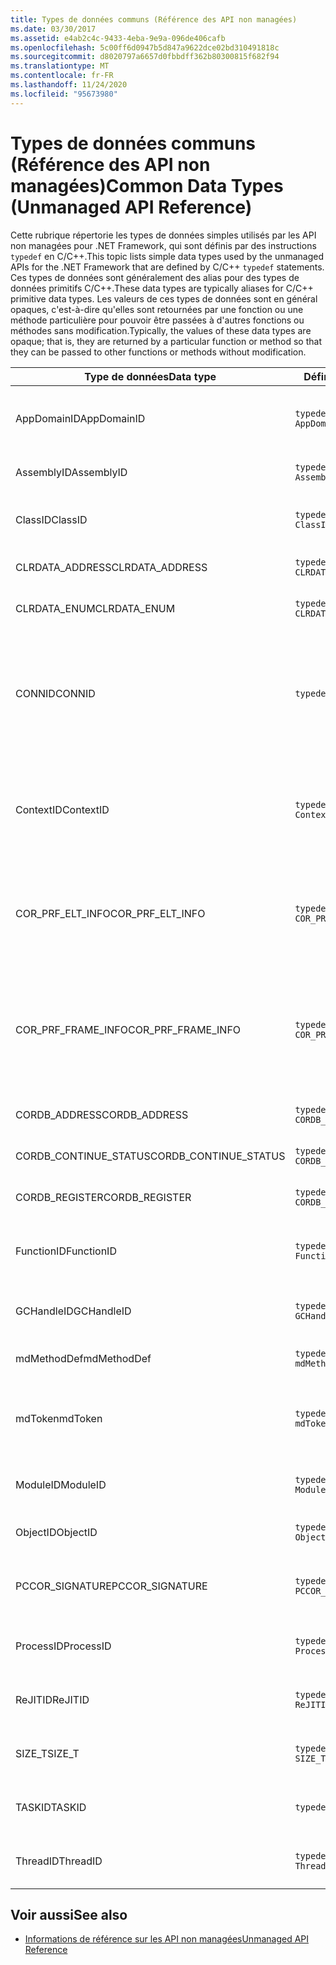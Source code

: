 ```yaml
---
title: Types de données communs (Référence des API non managées)
ms.date: 03/30/2017
ms.assetid: e4ab2c4c-9433-4eba-9e9a-096de406cafb
ms.openlocfilehash: 5c00ff6d0947b5d847a9622dce02bd310491818c
ms.sourcegitcommit: d8020797a6657d0fbbdff362b80300815f682f94
ms.translationtype: MT
ms.contentlocale: fr-FR
ms.lasthandoff: 11/24/2020
ms.locfileid: "95673980"
---
```

# <a name="common-data-types-unmanaged-api-reference"></a><span data-ttu-id="0dcc4-102">Types de données communs (Référence des API non managées)</span><span class="sxs-lookup"><span data-stu-id="0dcc4-102">Common Data Types (Unmanaged API Reference)</span></span>

<span data-ttu-id="0dcc4-103">Cette rubrique répertorie les types de données simples utilisés par les API non managées pour .NET Framework, qui sont définis par des instructions `typedef` en C/C++.</span><span class="sxs-lookup"><span data-stu-id="0dcc4-103">This topic lists simple data types used by the unmanaged APIs for the .NET Framework that are defined by C/C++ `typedef` statements.</span></span> <span data-ttu-id="0dcc4-104">Ces types de données sont généralement des alias pour des types de données primitifs C/C++.</span><span class="sxs-lookup"><span data-stu-id="0dcc4-104">These data types are typically aliases for C/C++ primitive data types.</span></span> <span data-ttu-id="0dcc4-105">Les valeurs de ces types de données sont en général opaques, c'est-à-dire qu'elles sont retournées par une fonction ou une méthode particulière pour pouvoir être passées à d'autres fonctions ou méthodes sans modification.</span><span class="sxs-lookup"><span data-stu-id="0dcc4-105">Typically, the values of these data types are opaque; that is, they are returned by a particular function or method so that they can be passed to other functions or methods without modification.</span></span>  
  
|<span data-ttu-id="0dcc4-106">Type de données</span><span class="sxs-lookup"><span data-stu-id="0dcc4-106">Data type</span></span>|<span data-ttu-id="0dcc4-107">Définition</span><span class="sxs-lookup"><span data-stu-id="0dcc4-107">Definition</span></span>|<span data-ttu-id="0dcc4-108">Défini dans</span><span class="sxs-lookup"><span data-stu-id="0dcc4-108">Defined in</span></span>|<span data-ttu-id="0dcc4-109">Description</span><span class="sxs-lookup"><span data-stu-id="0dcc4-109">Description</span></span>|  
|---------------|----------------|----------------|-----------------|  
|<span data-ttu-id="0dcc4-110">AppDomainID</span><span class="sxs-lookup"><span data-stu-id="0dcc4-110">AppDomainID</span></span>|`typedef UINT_PTR AppDomainID;`|<span data-ttu-id="0dcc4-111">corprof.h</span><span class="sxs-lookup"><span data-stu-id="0dcc4-111">corprof.h</span></span>|<span data-ttu-id="0dcc4-112">L'identificateur d'un domaine d'application.</span><span class="sxs-lookup"><span data-stu-id="0dcc4-112">The identifier of an application domain.</span></span>|  
|<span data-ttu-id="0dcc4-113">AssemblyID</span><span class="sxs-lookup"><span data-stu-id="0dcc4-113">AssemblyID</span></span>|`typedef UINT_PTR AssemblyID;`|<span data-ttu-id="0dcc4-114">corprof.h</span><span class="sxs-lookup"><span data-stu-id="0dcc4-114">corprof.h</span></span>|<span data-ttu-id="0dcc4-115">L'identificateur d'un assembly.</span><span class="sxs-lookup"><span data-stu-id="0dcc4-115">The identifier of an assembly.</span></span>|  
|<span data-ttu-id="0dcc4-116">ClassID</span><span class="sxs-lookup"><span data-stu-id="0dcc4-116">ClassID</span></span>|`typedef UINT_PTR ClassID;`|<span data-ttu-id="0dcc4-117">corprof.h</span><span class="sxs-lookup"><span data-stu-id="0dcc4-117">corprof.h</span></span>|<span data-ttu-id="0dcc4-118">L'identificateur d'une classe managée.</span><span class="sxs-lookup"><span data-stu-id="0dcc4-118">The identifier of a managed class.</span></span>|  
|<span data-ttu-id="0dcc4-119">CLRDATA_ADDRESS</span><span class="sxs-lookup"><span data-stu-id="0dcc4-119">CLRDATA_ADDRESS</span></span>|`typedef ULONG64 CLRDATA_ADDRESS;`|<span data-ttu-id="0dcc4-120">Clrdata. h</span><span class="sxs-lookup"><span data-stu-id="0dcc4-120">clrdata.h</span></span>|<span data-ttu-id="0dcc4-121">Adresse mémoire 64 bits.</span><span class="sxs-lookup"><span data-stu-id="0dcc4-121">A 64-bit memory address.</span></span>|
|<span data-ttu-id="0dcc4-122">CLRDATA_ENUM</span><span class="sxs-lookup"><span data-stu-id="0dcc4-122">CLRDATA_ENUM</span></span>|`typedef ULONG64 CLRDATA_ADDRESS;`|<span data-ttu-id="0dcc4-123">Non disponible</span><span class="sxs-lookup"><span data-stu-id="0dcc4-123">Not Available</span></span>|<span data-ttu-id="0dcc4-124">Adresse mémoire 64 bits.</span><span class="sxs-lookup"><span data-stu-id="0dcc4-124">A 64-bit memory address.</span></span>|
|<span data-ttu-id="0dcc4-125">CONNID</span><span class="sxs-lookup"><span data-stu-id="0dcc4-125">CONNID</span></span>|`typedef DWORD CONNID;`|<span data-ttu-id="0dcc4-126">cordebug.h, mscoree.h</span><span class="sxs-lookup"><span data-stu-id="0dcc4-126">cordebug.h, mscoree.h</span></span>|<span data-ttu-id="0dcc4-127">L'identificateur de connexion pour un thread qui est connecté à une instance de Microsoft SQL Server.</span><span class="sxs-lookup"><span data-stu-id="0dcc4-127">The connection identifier for a thread that is connected to an instance of Microsoft SQL Server.</span></span>|  
|<span data-ttu-id="0dcc4-128">ContextID</span><span class="sxs-lookup"><span data-stu-id="0dcc4-128">ContextID</span></span>|`typedef UINT_PTR ContextID;`|<span data-ttu-id="0dcc4-129">corprof.h</span><span class="sxs-lookup"><span data-stu-id="0dcc4-129">corprof.h</span></span>|<span data-ttu-id="0dcc4-130">L'identificateur du contexte associé à un thread managé particulier.</span><span class="sxs-lookup"><span data-stu-id="0dcc4-130">The identifier of the context associated with a particular managed thread.</span></span>|  
|<span data-ttu-id="0dcc4-131">COR_PRF_ELT_INFO</span><span class="sxs-lookup"><span data-stu-id="0dcc4-131">COR_PRF_ELT_INFO</span></span>|`typedef UINT_PTR COR_PRF_ELT_INFO;`|<span data-ttu-id="0dcc4-132">corprof.h</span><span class="sxs-lookup"><span data-stu-id="0dcc4-132">corprof.h</span></span>|<span data-ttu-id="0dcc4-133">Un handle opaque qui représente des informations sur un frame de pile particulier.</span><span class="sxs-lookup"><span data-stu-id="0dcc4-133">An opaque handle that represents information about a particular stack frame.</span></span>|  
|<span data-ttu-id="0dcc4-134">COR_PRF_FRAME_INFO</span><span class="sxs-lookup"><span data-stu-id="0dcc4-134">COR_PRF_FRAME_INFO</span></span>|`typedef UINT_PTR COR_PRF_FRAME_INFO;`|<span data-ttu-id="0dcc4-135">corprof.h</span><span class="sxs-lookup"><span data-stu-id="0dcc4-135">corprof.h</span></span>|<span data-ttu-id="0dcc4-136">Un handle opaque qui pointe vers un frame de pile.</span><span class="sxs-lookup"><span data-stu-id="0dcc4-136">An opaque handle that points to a stack frame.</span></span> <span data-ttu-id="0dcc4-137">Il est valide seulement pendant le rappel auquel il est passé.</span><span class="sxs-lookup"><span data-stu-id="0dcc4-137">It is valid only during the callback to which it is passed.</span></span>|  
|<span data-ttu-id="0dcc4-138">CORDB_ADDRESS</span><span class="sxs-lookup"><span data-stu-id="0dcc4-138">CORDB_ADDRESS</span></span>|`typedef ULONG64 CORDB_ADDRESS;`|<span data-ttu-id="0dcc4-139">cordebug.h</span><span class="sxs-lookup"><span data-stu-id="0dcc4-139">cordebug.h</span></span>|<span data-ttu-id="0dcc4-140">Une adresse en mémoire.</span><span class="sxs-lookup"><span data-stu-id="0dcc4-140">An address in memory.</span></span>|  
|<span data-ttu-id="0dcc4-141">CORDB_CONTINUE_STATUS</span><span class="sxs-lookup"><span data-stu-id="0dcc4-141">CORDB_CONTINUE_STATUS</span></span>|`typedef DWORD CORDB_CONTINUE_STATUS;`|<span data-ttu-id="0dcc4-142">cordebug.h</span><span class="sxs-lookup"><span data-stu-id="0dcc4-142">cordebug.h</span></span>|<span data-ttu-id="0dcc4-143">État de la continuation.</span><span class="sxs-lookup"><span data-stu-id="0dcc4-143">The continuation status.</span></span>|  
|<span data-ttu-id="0dcc4-144">CORDB_REGISTER</span><span class="sxs-lookup"><span data-stu-id="0dcc4-144">CORDB_REGISTER</span></span>|`typedef ULONG64 CORDB_REGISTER;`|<span data-ttu-id="0dcc4-145">cordebug.h</span><span class="sxs-lookup"><span data-stu-id="0dcc4-145">cordebug.h</span></span>|<span data-ttu-id="0dcc4-146">La valeur d'un registre du processeur.</span><span class="sxs-lookup"><span data-stu-id="0dcc4-146">The value of a CPU register.</span></span>|
|<span data-ttu-id="0dcc4-147">FunctionID</span><span class="sxs-lookup"><span data-stu-id="0dcc4-147">FunctionID</span></span>|`typedef UINT_PTR FunctionID;`|<span data-ttu-id="0dcc4-148">corprof.h</span><span class="sxs-lookup"><span data-stu-id="0dcc4-148">corprof.h</span></span>|<span data-ttu-id="0dcc4-149">L'identificateur d'une fonction ou d'une méthode.</span><span class="sxs-lookup"><span data-stu-id="0dcc4-149">The identifier of a function or method.</span></span>|  
|<span data-ttu-id="0dcc4-150">GCHandleID</span><span class="sxs-lookup"><span data-stu-id="0dcc4-150">GCHandleID</span></span>|`typedef UINT_PTR GCHandleID;`|<span data-ttu-id="0dcc4-151">corprof.h</span><span class="sxs-lookup"><span data-stu-id="0dcc4-151">corprof.h</span></span>|<span data-ttu-id="0dcc4-152">Un handle de récupération de mémoire.</span><span class="sxs-lookup"><span data-stu-id="0dcc4-152">A garbage collection handle.</span></span>|  
|<span data-ttu-id="0dcc4-153">mdMethodDef</span><span class="sxs-lookup"><span data-stu-id="0dcc4-153">mdMethodDef</span></span>|`typedef mdToken mdMethodDef;`|<span data-ttu-id="0dcc4-154">cordebug.h</span><span class="sxs-lookup"><span data-stu-id="0dcc4-154">cordebug.h</span></span>|<span data-ttu-id="0dcc4-155">Jeton de définition de méthode.</span><span class="sxs-lookup"><span data-stu-id="0dcc4-155">A method definition token.</span></span>|
|<span data-ttu-id="0dcc4-156">mdToken</span><span class="sxs-lookup"><span data-stu-id="0dcc4-156">mdToken</span></span>|`typedef UINT32 mdToken;`|<span data-ttu-id="0dcc4-157">corprof.h</span><span class="sxs-lookup"><span data-stu-id="0dcc4-157">corprof.h</span></span>|<span data-ttu-id="0dcc4-158">Un jeton de métadonnées (une ligne dans une table de métadonnées).</span><span class="sxs-lookup"><span data-stu-id="0dcc4-158">A metadata token (a row in a metadata table).</span></span>|  
|<span data-ttu-id="0dcc4-159">ModuleID</span><span class="sxs-lookup"><span data-stu-id="0dcc4-159">ModuleID</span></span>|`typedef UINT_PTR ModuleID;`|<span data-ttu-id="0dcc4-160">corprof.h</span><span class="sxs-lookup"><span data-stu-id="0dcc4-160">corprof.h</span></span>|<span data-ttu-id="0dcc4-161">L'identificateur d'un module d'assembly.</span><span class="sxs-lookup"><span data-stu-id="0dcc4-161">The identifier of an assembly module.</span></span>|  
|<span data-ttu-id="0dcc4-162">ObjectID</span><span class="sxs-lookup"><span data-stu-id="0dcc4-162">ObjectID</span></span>|`typedef UINT_PTR ObjectID;`|<span data-ttu-id="0dcc4-163">corprof.h</span><span class="sxs-lookup"><span data-stu-id="0dcc4-163">corprof.h</span></span>|<span data-ttu-id="0dcc4-164">L'identificateur d'un objet.</span><span class="sxs-lookup"><span data-stu-id="0dcc4-164">The identifier of an object.</span></span>|  
|<span data-ttu-id="0dcc4-165">PCCOR_SIGNATURE</span><span class="sxs-lookup"><span data-stu-id="0dcc4-165">PCCOR_SIGNATURE</span></span>|`typedef SIZE_T PCCOR_SIGNATURE;`|<span data-ttu-id="0dcc4-166">cordebug.h</span><span class="sxs-lookup"><span data-stu-id="0dcc4-166">cordebug.h</span></span>|<span data-ttu-id="0dcc4-167">Pointeur vers une signature de membre ou de métadonnées.</span><span class="sxs-lookup"><span data-stu-id="0dcc4-167">A pointer to a member or metadata signature.</span></span>|
|<span data-ttu-id="0dcc4-168">ProcessID</span><span class="sxs-lookup"><span data-stu-id="0dcc4-168">ProcessID</span></span>|`typedef UINT_PTR ProcessID;`|<span data-ttu-id="0dcc4-169">corprof.h</span><span class="sxs-lookup"><span data-stu-id="0dcc4-169">corprof.h</span></span>|<span data-ttu-id="0dcc4-170">L'identificateur d'un processus managé.</span><span class="sxs-lookup"><span data-stu-id="0dcc4-170">The identifier of a managed process.</span></span>|  
|<span data-ttu-id="0dcc4-171">ReJITID</span><span class="sxs-lookup"><span data-stu-id="0dcc4-171">ReJITID</span></span>|`typedef UINT_PTR ReJITID;`|<span data-ttu-id="0dcc4-172">corprof.h</span><span class="sxs-lookup"><span data-stu-id="0dcc4-172">corprof.h</span></span>|<span data-ttu-id="0dcc4-173">Identificateur d'une fonction traitée juste-à-temps.</span><span class="sxs-lookup"><span data-stu-id="0dcc4-173">The identifier of a jitted function.</span></span>|  
|<span data-ttu-id="0dcc4-174">SIZE_T</span><span class="sxs-lookup"><span data-stu-id="0dcc4-174">SIZE_T</span></span>|`typedef ULONG_PTR SIZE_T;`|<span data-ttu-id="0dcc4-175">CorSym. h</span><span class="sxs-lookup"><span data-stu-id="0dcc4-175">corsym.h</span></span>|<span data-ttu-id="0dcc4-176">Pointeur vers une adresse mémoire 64 bits.</span><span class="sxs-lookup"><span data-stu-id="0dcc4-176">A pointer to a 64-bit memory address.</span></span>|
|<span data-ttu-id="0dcc4-177">TASKID</span><span class="sxs-lookup"><span data-stu-id="0dcc4-177">TASKID</span></span>|`typedef UINT64 TASKID;`|<span data-ttu-id="0dcc4-178">cordebug.h, mscoree.h</span><span class="sxs-lookup"><span data-stu-id="0dcc4-178">cordebug.h, mscoree.h</span></span>|<span data-ttu-id="0dcc4-179">Identificateur d’une instance d' [ICLRTask](./hosting/iclrtask-interface.md) .</span><span class="sxs-lookup"><span data-stu-id="0dcc4-179">The identifier of an [ICLRTask](./hosting/iclrtask-interface.md) instance.</span></span>|  
|<span data-ttu-id="0dcc4-180">ThreadID</span><span class="sxs-lookup"><span data-stu-id="0dcc4-180">ThreadID</span></span>|`typedef UINT_PTR ThreadID;`|<span data-ttu-id="0dcc4-181">corprof.h</span><span class="sxs-lookup"><span data-stu-id="0dcc4-181">corprof.h</span></span>|<span data-ttu-id="0dcc4-182">L'identificateur d'un thread managé.</span><span class="sxs-lookup"><span data-stu-id="0dcc4-182">The identifier of a managed thread.</span></span>|  
  
## <a name="see-also"></a><span data-ttu-id="0dcc4-183">Voir aussi</span><span class="sxs-lookup"><span data-stu-id="0dcc4-183">See also</span></span>

- [<span data-ttu-id="0dcc4-184">Informations de référence sur les API non managées</span><span class="sxs-lookup"><span data-stu-id="0dcc4-184">Unmanaged API Reference</span></span>](index.md)
